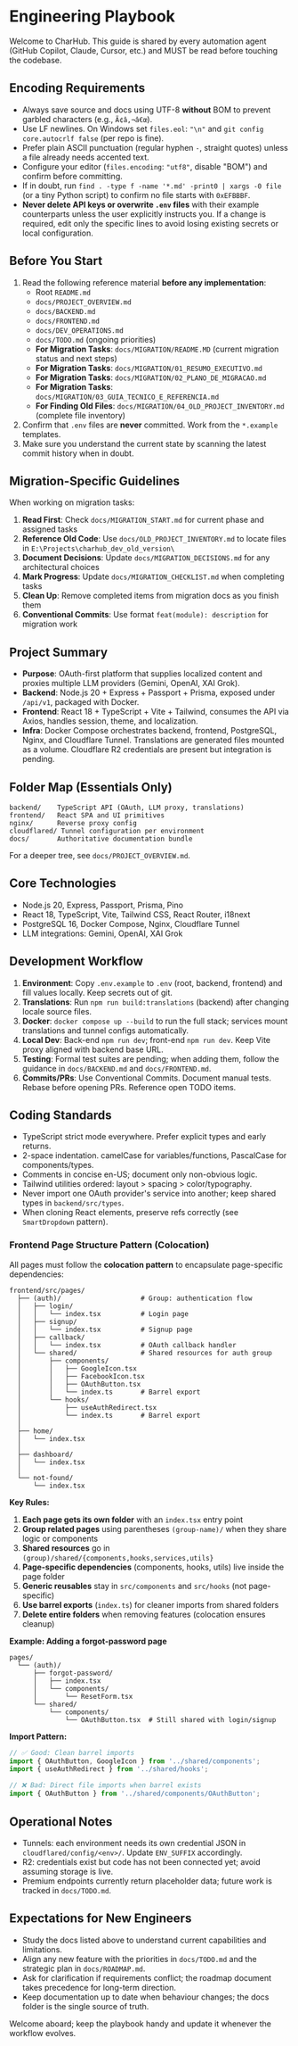 # Engineering Playbook

Welcome to CharHub. This guide is shared by every automation agent (GitHub Copilot, Claude, Cursor, etc.) and MUST be read before touching the codebase.

## Encoding Requirements

- Always save source and docs using UTF-8 **without** BOM to prevent garbled characters (e.g., `Ã¢â‚¬â€œ`).
- Use LF newlines. On Windows set `files.eol`: `"\n"` and `git config core.autocrlf false` (per repo is fine).
- Prefer plain ASCII punctuation (regular hyphen `-`, straight quotes) unless a file already needs accented text.
- Configure your editor (`files.encoding`: `"utf8"`, disable "BOM") and confirm before committing.
- If in doubt, run `find . -type f -name '*.md' -print0 | xargs -0 file` (or a tiny Python script) to confirm no file starts with `0xEFBBBF`.
- **Never delete API keys or overwrite `.env` files** with their example counterparts unless the user explicitly instructs you. If a change is required, edit only the specific lines to avoid losing existing secrets or local configuration.

## Before You Start

1. Read the following reference material **before any implementation**:
   - Root `README.md`
   - `docs/PROJECT_OVERVIEW.md`
   - `docs/BACKEND.md`
   - `docs/FRONTEND.md`
   - `docs/DEV_OPERATIONS.md`
   - `docs/TODO.md` (ongoing priorities)
   - **For Migration Tasks**: `docs/MIGRATION/README.MD` (current migration status and next steps)
   - **For Migration Tasks**: `docs/MIGRATION/01_RESUMO_EXECUTIVO.md`
   - **For Migration Tasks**: `docs/MIGRATION/02_PLANO_DE_MIGRACAO.md`
   - **For Migration Tasks**: `docs/MIGRATION/03_GUIA_TECNICO_E_REFERENCIA.md`
   - **For Finding Old Files**: `docs/MIGRATION/04_OLD_PROJECT_INVENTORY.md` (complete file inventory)
2. Confirm that `.env` files are **never** committed. Work from the `*.example` templates.
3. Make sure you understand the current state by scanning the latest commit history when in doubt.

## Migration-Specific Guidelines

When working on migration tasks:

1. **Read First**: Check `docs/MIGRATION_START.md` for current phase and assigned tasks
2. **Reference Old Code**: Use `docs/OLD_PROJECT_INVENTORY.md` to locate files in `E:\Projects\charhub_dev_old_version\`
3. **Document Decisions**: Update `docs/MIGRATION_DECISIONS.md` for any architectural choices
4. **Mark Progress**: Update `docs/MIGRATION_CHECKLIST.md` when completing tasks
5. **Clean Up**: Remove completed items from migration docs as you finish them
6. **Conventional Commits**: Use format `feat(module): description` for migration work

## Project Summary

- **Purpose**: OAuth-first platform that supplies localized content and proxies multiple LLM providers (Gemini, OpenAI, XAI Grok).
- **Backend**: Node.js 20 + Express + Passport + Prisma, exposed under `/api/v1`, packaged with Docker.
- **Frontend**: React 18 + TypeScript + Vite + Tailwind, consumes the API via Axios, handles session, theme, and localization.
- **Infra**: Docker Compose orchestrates backend, frontend, PostgreSQL, Nginx, and Cloudflare Tunnel. Translations are generated files mounted as a volume. Cloudflare R2 credentials are present but integration is pending.

## Folder Map (Essentials Only)

```
backend/    TypeScript API (OAuth, LLM proxy, translations)
frontend/   React SPA and UI primitives
nginx/      Reverse proxy config
cloudflared/ Tunnel configuration per environment
docs/       Authoritative documentation bundle
```

For a deeper tree, see `docs/PROJECT_OVERVIEW.md`.

## Core Technologies

- Node.js 20, Express, Passport, Prisma, Pino
- React 18, TypeScript, Vite, Tailwind CSS, React Router, i18next
- PostgreSQL 16, Docker Compose, Nginx, Cloudflare Tunnel
- LLM integrations: Gemini, OpenAI, XAI Grok

## Development Workflow

1. **Environment**: Copy `.env.example` to `.env` (root, backend, frontend) and fill values locally. Keep secrets out of git.
2. **Translations**: Run `npm run build:translations` (backend) after changing locale source files.
3. **Docker**: `docker compose up --build` to run the full stack; services mount translations and tunnel configs automatically.
4. **Local Dev**: Back-end `npm run dev`; front-end `npm run dev`. Keep Vite proxy aligned with backend base URL.
5. **Testing**: Formal test suites are pending; when adding them, follow the guidance in `docs/BACKEND.md` and `docs/FRONTEND.md`.
6. **Commits/PRs**: Use Conventional Commits. Document manual tests. Rebase before opening PRs. Reference open TODO items.

## Coding Standards

- TypeScript strict mode everywhere. Prefer explicit types and early returns.
- 2-space indentation. camelCase for variables/functions, PascalCase for components/types.
- Comments in concise en-US; document only non-obvious logic.
- Tailwind utilities ordered: layout > spacing > color/typography.
- Never import one OAuth provider's service into another; keep shared types in `backend/src/types`.
- When cloning React elements, preserve refs correctly (see `SmartDropdown` pattern).

### Frontend Page Structure Pattern (Colocation)

All pages must follow the **colocation pattern** to encapsulate page-specific dependencies:

```
frontend/src/pages/
  ├── (auth)/                    # Group: authentication flow
  │   ├── login/
  │   │   └── index.tsx          # Login page
  │   ├── signup/
  │   │   └── index.tsx          # Signup page
  │   ├── callback/
  │   │   └── index.tsx          # OAuth callback handler
  │   └── shared/                # Shared resources for auth group
  │       ├── components/
  │       │   ├── GoogleIcon.tsx
  │       │   ├── FacebookIcon.tsx
  │       │   ├── OAuthButton.tsx
  │       │   └── index.ts       # Barrel export
  │       └── hooks/
  │           ├── useAuthRedirect.tsx
  │           └── index.ts       # Barrel export
  │
  ├── home/
  │   └── index.tsx
  │
  ├── dashboard/
  │   └── index.tsx
  │
  └── not-found/
      └── index.tsx
```

**Key Rules:**
1. **Each page gets its own folder** with an `index.tsx` entry point
2. **Group related pages** using parentheses `(group-name)/` when they share logic or components
3. **Shared resources** go in `(group)/shared/{components,hooks,services,utils}`
4. **Page-specific dependencies** (components, hooks, utils) live inside the page folder
5. **Generic reusables** stay in `src/components` and `src/hooks` (not page-specific)
6. **Use barrel exports** (`index.ts`) for cleaner imports from shared folders
7. **Delete entire folders** when removing features (colocation ensures cleanup)

**Example: Adding a forgot-password page**
```
pages/
  └── (auth)/
      ├── forgot-password/
      │   ├── index.tsx
      │   └── components/
      │       └── ResetForm.tsx
      └── shared/
          └── components/
              └── OAuthButton.tsx  # Still shared with login/signup
```

**Import Pattern:**
```typescript
// ✅ Good: Clean barrel imports
import { OAuthButton, GoogleIcon } from '../shared/components';
import { useAuthRedirect } from '../shared/hooks';

// ❌ Bad: Direct file imports when barrel exists
import { OAuthButton } from '../shared/components/OAuthButton';
```


## Operational Notes

- Tunnels: each environment needs its own credential JSON in `cloudflared/config/<env>/`. Update `ENV_SUFFIX` accordingly.
- R2: credentials exist but code has not been connected yet; avoid assuming storage is live.
- Premium endpoints currently return placeholder data; future work is tracked in `docs/TODO.md`.

## Expectations for New Engineers

- Study the docs listed above to understand current capabilities and limitations.
- Align any new feature with the priorities in `docs/TODO.md` and the strategic plan in `docs/ROADMAP.md`.
- Ask for clarification if requirements conflict; the roadmap document takes precedence for long-term direction.
- Keep documentation up to date when behaviour changes; the docs folder is the single source of truth.

Welcome aboard; keep the playbook handy and update it whenever the workflow evolves.
